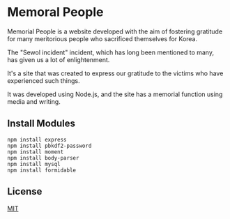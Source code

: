 # Memoral People

Memorial People is a website developed with the aim of fostering gratitude   
for many meritorious people who sacrificed themselves for Korea.      

The "Sewol incident" incident, which has long been mentioned to many,   
has given us a lot of enlightenment.   
   
It's a site that was created to express our gratitude to the victims who have experienced such things.
      
      
It was developed using Node.js, and the site has a memorial function using media and writing.   
   
## Install Modules
```
npm install express   
npm install pbkdf2-password   
npm install moment   
npm install body-parser   
npm install mysql   
npm install formidable   
```
   
   
## License
[MIT](https://choosealicense.com/licenses/mit/)
